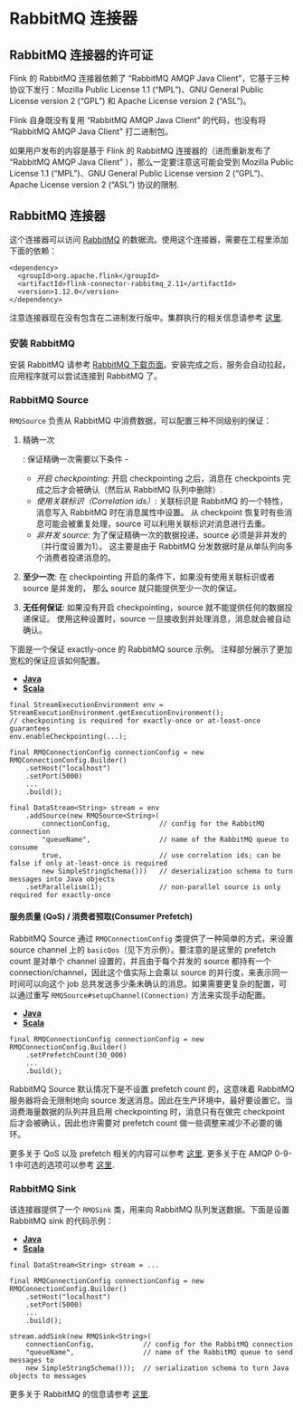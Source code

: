 # RabbitMQ 连接器

## RabbitMQ 连接器的许可证

Flink 的 RabbitMQ 连接器依赖了 “RabbitMQ AMQP Java Client”，它基于三种协议下发行：Mozilla Public License 1.1 (“MPL”)、GNU General Public License version 2 (“GPL”) 和 Apache License version 2 (“ASL”)。

Flink 自身既没有复用 “RabbitMQ AMQP Java Client” 的代码，也没有将 “RabbitMQ AMQP Java Client” 打二进制包。

如果用户发布的内容是基于 Flink 的 RabbitMQ 连接器的（进而重新发布了 “RabbitMQ AMQP Java Client” ），那么一定要注意这可能会受到 Mozilla Public License 1.1 (“MPL”)、GNU General Public License version 2 (“GPL”)、Apache License version 2 (“ASL”) 协议的限制.

## RabbitMQ 连接器

这个连接器可以访问 [RabbitMQ](http://www.rabbitmq.com/) 的数据流。使用这个连接器，需要在工程里添加下面的依赖：

```
<dependency>
  <groupId>org.apache.flink</groupId>
  <artifactId>flink-connector-rabbitmq_2.11</artifactId>
  <version>1.12.0</version>
</dependency>
```

注意连接器现在没有包含在二进制发行版中。集群执行的相关信息请参考 [这里](https://ci.apache.org/projects/flink/flink-docs-release-1.12/zh/dev/project-configuration.html).

### 安装 RabbitMQ

安装 RabbitMQ 请参考 [RabbitMQ 下载页面](http://www.rabbitmq.com/download.html)。安装完成之后，服务会自动拉起，应用程序就可以尝试连接到 RabbitMQ 了。

### RabbitMQ Source

`RMQSource` 负责从 RabbitMQ 中消费数据，可以配置三种不同级别的保证：

1. 精确一次

   : 保证精确一次需要以下条件 -

   - *开启 checkpointing*: 开启 checkpointing 之后，消息在 checkpoints 完成之后才会被确认（然后从 RabbitMQ 队列中删除）.
   - *使用关联标识（Correlation ids）*: 关联标识是 RabbitMQ 的一个特性，消息写入 RabbitMQ 时在消息属性中设置。 从 checkpoint 恢复时有些消息可能会被重复处理，source 可以利用关联标识对消息进行去重。
   - *非并发 source*: 为了保证精确一次的数据投递，source 必须是非并发的（并行度设置为1）。 这主要是由于 RabbitMQ 分发数据时是从单队列向多个消费者投递消息的。

2. **至少一次**: 在 checkpointing 开启的条件下，如果没有使用关联标识或者 source 是并发的， 那么 source 就只能提供至少一次的保证。

3. **无任何保证**: 如果没有开启 checkpointing，source 就不能提供任何的数据投递保证。 使用这种设置时，source 一旦接收到并处理消息，消息就会被自动确认。

下面是一个保证 exactly-once 的 RabbitMQ source 示例。 注释部分展示了更加宽松的保证应该如何配置。

- [**Java**](https://ci.apache.org/projects/flink/flink-docs-release-1.12/zh/dev/connectors/rabbitmq.html#tab_Java_0)
- [**Scala**](https://ci.apache.org/projects/flink/flink-docs-release-1.12/zh/dev/connectors/rabbitmq.html#tab_Scala_0)

```
final StreamExecutionEnvironment env = StreamExecutionEnvironment.getExecutionEnvironment();
// checkpointing is required for exactly-once or at-least-once guarantees
env.enableCheckpointing(...);

final RMQConnectionConfig connectionConfig = new RMQConnectionConfig.Builder()
    .setHost("localhost")
    .setPort(5000)
    ...
    .build();
    
final DataStream<String> stream = env
    .addSource(new RMQSource<String>(
        connectionConfig,            // config for the RabbitMQ connection
        "queueName",                 // name of the RabbitMQ queue to consume
        true,                        // use correlation ids; can be false if only at-least-once is required
        new SimpleStringSchema()))   // deserialization schema to turn messages into Java objects
    .setParallelism(1);              // non-parallel source is only required for exactly-once
```

#### 服务质量 (QoS) / 消费者预取(Consumer Prefetch)

RabbitMQ Source 通过 `RMQConnectionConfig` 类提供了一种简单的方式，来设置 source channel 上的 `basicQos`（见下方示例）。要注意的是这里的 prefetch count 是对单个 channel 设置的，并且由于每个并发的 source 都持有一个 connection/channel，因此这个值实际上会乘以 source 的并行度，来表示同一时间可以向这个 job 总共发送多少条未确认的消息。如果需要更复杂的配置，可以通过重写 `RMQSource#setupChannel(Connection)` 方法来实现手动配置。

- [**Java**](https://ci.apache.org/projects/flink/flink-docs-release-1.12/zh/dev/connectors/rabbitmq.html#tab_Java_1)
- [**Scala**](https://ci.apache.org/projects/flink/flink-docs-release-1.12/zh/dev/connectors/rabbitmq.html#tab_Scala_1)

```
final RMQConnectionConfig connectionConfig = new RMQConnectionConfig.Builder()
    .setPrefetchCount(30_000)
    ...
    .build();
```

RabbitMQ Source 默认情况下是不设置 prefetch count 的，这意味着 RabbitMQ 服务器将会无限制地向 source 发送消息。因此在生产环境中，最好要设置它。当消费海量数据的队列并且启用 checkpointing 时，消息只有在做完 checkpoint 后才会被确认，因此也许需要对 prefetch count 做一些调整来减少不必要的循环。

更多关于 QoS 以及 prefetch 相关的内容可以参考 [这里](https://www.rabbitmq.com/confirms.html#channel-qos-prefetch). 更多关于在 AMQP 0-9-1 中可选的选项可以参考 [这里](https://www.rabbitmq.com/consumer-prefetch.html).

### RabbitMQ Sink

该连接器提供了一个 `RMQSink` 类，用来向 RabbitMQ 队列发送数据。下面是设置 RabbitMQ sink 的代码示例：

- [**Java**](https://ci.apache.org/projects/flink/flink-docs-release-1.12/zh/dev/connectors/rabbitmq.html#tab_Java_2)
- [**Scala**](https://ci.apache.org/projects/flink/flink-docs-release-1.12/zh/dev/connectors/rabbitmq.html#tab_Scala_2)

```
final DataStream<String> stream = ...

final RMQConnectionConfig connectionConfig = new RMQConnectionConfig.Builder()
    .setHost("localhost")
    .setPort(5000)
    ...
    .build();
    
stream.addSink(new RMQSink<String>(
    connectionConfig,            // config for the RabbitMQ connection
    "queueName",                 // name of the RabbitMQ queue to send messages to
    new SimpleStringSchema()));  // serialization schema to turn Java objects to messages
```

更多关于 RabbitMQ 的信息请参考 [这里](http://www.rabbitmq.com/).